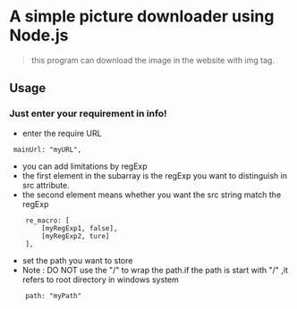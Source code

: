 # A simple picture downloader using Node.js

> this program can download the image in the website with img tag.
## Usage
### Just enter your requirement in info!
* enter the require URL
``` 
 mainUrl: "myURL",
```
* you can add limitations by regExp
* the first element in the subarray is the regExp you want to distinguish in src attribute.
* the second element means whether you want the src string match the regExp
```
    re_macro: [
        [myRegExp1, false],
        [myRegExp2, ture]
    ],
```
* set the path you want to store
* Note : DO NOT use the "/" to wrap the path.if the path is start with "/" ,it refers to root directory in windows system
```
    path: "myPath"
```